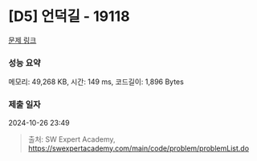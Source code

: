 # [D5] 언덕길 - 19118 

[문제 링크](https://swexpertacademy.com/main/code/problem/problemDetail.do?contestProbId=AYxCewMqiqwDFASu) 

### 성능 요약

메모리: 49,268 KB, 시간: 149 ms, 코드길이: 1,896 Bytes

### 제출 일자

2024-10-26 23:49



> 출처: SW Expert Academy, https://swexpertacademy.com/main/code/problem/problemList.do